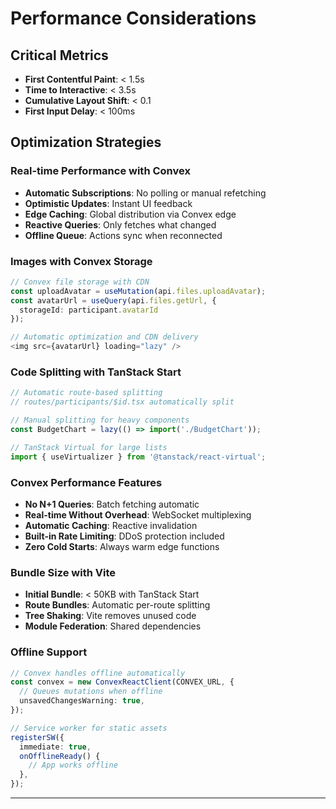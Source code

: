 # Performance Considerations

## Critical Metrics
- **First Contentful Paint**: < 1.5s
- **Time to Interactive**: < 3.5s
- **Cumulative Layout Shift**: < 0.1
- **First Input Delay**: < 100ms

## Optimization Strategies

### Real-time Performance with Convex
- **Automatic Subscriptions**: No polling or manual refetching
- **Optimistic Updates**: Instant UI feedback
- **Edge Caching**: Global distribution via Convex edge
- **Reactive Queries**: Only fetches what changed
- **Offline Queue**: Actions sync when reconnected

### Images with Convex Storage
```typescript
// Convex file storage with CDN
const uploadAvatar = useMutation(api.files.uploadAvatar);
const avatarUrl = useQuery(api.files.getUrl, { 
  storageId: participant.avatarId 
});

// Automatic optimization and CDN delivery
<img src={avatarUrl} loading="lazy" />
```

### Code Splitting with TanStack Start
```typescript
// Automatic route-based splitting
// routes/participants/$id.tsx automatically split

// Manual splitting for heavy components
const BudgetChart = lazy(() => import('./BudgetChart'));

// TanStack Virtual for large lists
import { useVirtualizer } from '@tanstack/react-virtual';
```

### Convex Performance Features
- **No N+1 Queries**: Batch fetching automatic
- **Real-time Without Overhead**: WebSocket multiplexing
- **Automatic Caching**: Reactive invalidation
- **Built-in Rate Limiting**: DDoS protection included
- **Zero Cold Starts**: Always warm edge functions

### Bundle Size with Vite
- **Initial Bundle**: < 50KB with TanStack Start
- **Route Bundles**: Automatic per-route splitting
- **Tree Shaking**: Vite removes unused code
- **Module Federation**: Shared dependencies

### Offline Support
```typescript
// Convex handles offline automatically
const convex = new ConvexReactClient(CONVEX_URL, {
  // Queues mutations when offline
  unsavedChangesWarning: true,
});

// Service worker for static assets
registerSW({
  immediate: true,
  onOfflineReady() {
    // App works offline
  },
});
```

---
